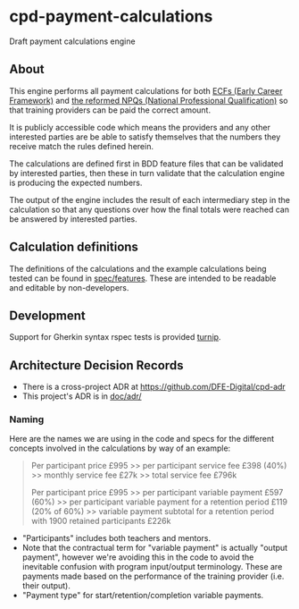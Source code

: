 # cpd-payment-calculations
Draft payment calculations engine

## About

This engine performs all payment calculations for both [ECFs (Early Career Framework)](https://www.early-career-framework.education.gov.uk/) and [the reformed NPQs (National Professional Qualification)](https://www.gov.uk/government/publications/national-professional-qualifications-frameworks-from-september-2021) so that training providers can be paid the correct amount.

It is publicly accessible code which means the providers and any other interested parties are be able to satisfy themselves that the numbers they receive match the rules defined herein.

The calculations are defined first in BDD feature files that can be validated by interested parties, then these in turn validate that the calculation engine is producing the expected numbers.

The output of the engine includes the result of each intermediary step in the calculation so that any questions over how the final totals were reached can be answered by interested parties.

## Calculation definitions

The definitions of the calculations and the example calculations being tested can be found in [spec/features](spec/features). These are intended to be readable and editable by non-developers.

## Development

Support for Gherkin syntax rspec tests is provided [turnip](https://github.com/jnicklas/turnip). 

## Architecture Decision Records

* There is a cross-project ADR at <https://github.com/DFE-Digital/cpd-adr>
* This project's ADR is in [doc/adr/](doc/adr/)

### Naming

Here are the names we are using in the code and specs for the different concepts involved in the calculations by way of an example:

> Per participant price £995 >>
per participant service fee £398 (40%) >> monthly service fee £27k >> total service fee £796k
>
> Per participant price £995 >> per participant variable payment £597 (60%) >> per participant variable payment for a retention period £119 (20% of 60%) >> variable payment subtotal for a retention period with 1900 retained participants £226k

* "Participants" includes both teachers and mentors.
* Note that the contractual term for "variable payment" is actually "output payment", however we're avoiding this in the code to avoid the inevitable confusion with program input/output terminology. These are payments made based on the performance of the training provider (i.e. their output).
* "Payment type" for start/retention/completion variable payments.
